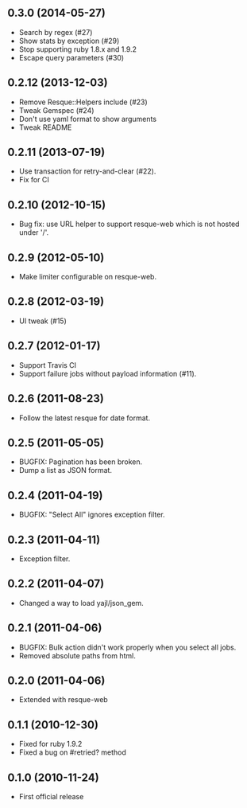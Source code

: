 ## 0.3.0 (2014-05-27)

* Search by regex (#27)
* Show stats by exception (#29)
* Stop supporting ruby 1.8.x and 1.9.2
* Escape query parameters (#30)

## 0.2.12 (2013-12-03)

* Remove Resque::Helpers include (#23)
* Tweak Gemspec (#24)
* Don't use yaml format to show arguments
* Tweak README

## 0.2.11 (2013-07-19)

* Use transaction for retry-and-clear (#22).
* Fix for CI

## 0.2.10 (2012-10-15)

* Bug fix: use URL helper to support resque-web which is not hosted under '/'.

## 0.2.9 (2012-05-10)

* Make limiter configurable on resque-web.

## 0.2.8 (2012-03-19)

* UI tweak (#15)

## 0.2.7 (2012-01-17)

* Support Travis CI
* Support failure jobs without payload information (#11).

## 0.2.6 (2011-08-23)

* Follow the latest resque for date format.

## 0.2.5 (2011-05-05)

* BUGFIX: Pagination has been broken.
* Dump a list as JSON format.

## 0.2.4 (2011-04-19)

* BUGFIX: "Select All" ignores exception filter.

## 0.2.3 (2011-04-11)

* Exception filter.

## 0.2.2 (2011-04-07)

* Changed a way to load yajl/json\_gem.

## 0.2.1 (2011-04-06)

* BUGFIX: Bulk action didn't work properly when you select all jobs.
* Removed absolute paths from html.

## 0.2.0 (2011-04-06)

* Extended with resque-web

## 0.1.1 (2010-12-30)

* Fixed for ruby 1.9.2
* Fixed a bug on #retried? method

## 0.1.0 (2010-11-24)

* First official release


